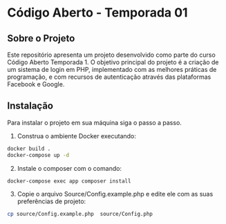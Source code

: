 <h1>Código Aberto - Temporada 01</h1>

<h2>Sobre o Projeto</h2>
Este repositório apresenta um projeto desenvolvido como parte do curso Código Aberto Temporada 1. O objetivo principal do projeto é a criação de um sistema de login em PHP, implementado com as melhores práticas de programação, e com recursos de autenticação através das plataformas Facebook e Google.

<h2>Instalação</h2>
Para instalar o projeto em sua máquina siga o passo a passo.

1. Construa o ambiente Docker executando:

```sh
docker build .
docker-compose up -d
```

2. Instale o composer com o comando:

```sh
docker-compose exec app composer install
```

3. Copie o arquivo Source/Config.example.php e edite ele com as suas preferências de projeto:

```sh
cp source/Config.example.php  source/Config.php
```
